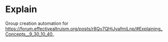 # Explain
Group creation automation for https://forum.effectivealtruism.org/posts/r8Qv7QHjJyafmiLnp/#Explaining_Concepts__9_30_10_40_
